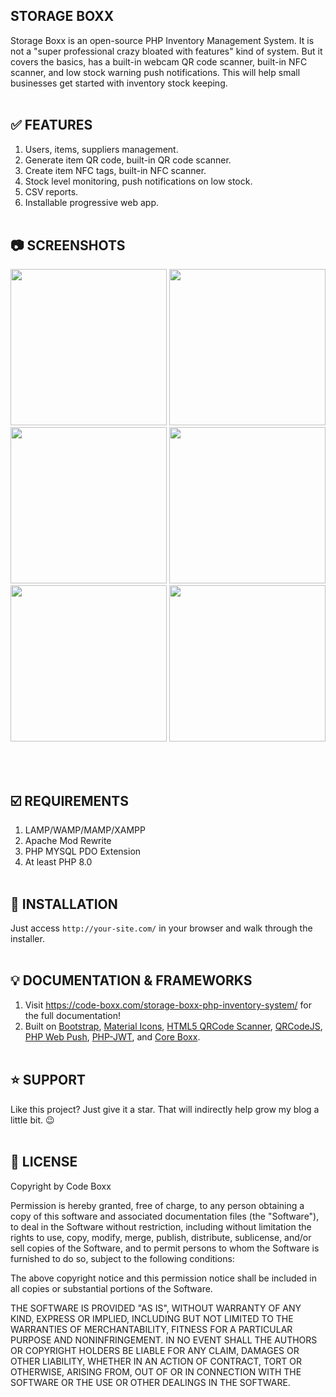 ## STORAGE BOXX
Storage Boxx is an open-source PHP Inventory Management System. It is not a "super professional crazy bloated with features" kind of system. But it covers the basics, has a built-in webcam QR code scanner, built-in NFC scanner, and low stock warning push notifications. This will help small businesses get started with inventory stock keeping.
<br><br>

## :white_check_mark: FEATURES
1) Users, items, suppliers management.
2) Generate item QR code, built-in QR code scanner.
3) Create item NFC tags, built-in NFC scanner.
4) Stock level monitoring, push notifications on low stock.
5) CSV reports.
6) Installable progressive web app.
<br><br>

## :camera: SCREENSHOTS
<p float="left">
  <img width="250" src="https://github.com/code-boxx/Storage-Boxx/blob/main/assets/storage-ss-1.png">
  <img width="250" src="https://github.com/code-boxx/Storage-Boxx/blob/main/assets/storage-ss-2.png">
  <img width="250" src="https://github.com/code-boxx/Storage-Boxx/blob/main/assets/storage-ss-3.png">
  <img width="250" src="https://github.com/code-boxx/Storage-Boxx/blob/main/assets/storage-ss-4.png">
  <img width="250" src="https://github.com/code-boxx/Storage-Boxx/blob/main/assets/storage-ss-5.png">
  <img width="250" src="https://github.com/code-boxx/Storage-Boxx/blob/main/assets/storage-ss-6.png">
</p>
<br><br>

## :ballot_box_with_check: REQUIREMENTS
1) LAMP/WAMP/MAMP/XAMPP
2) Apache Mod Rewrite
3) PHP MYSQL PDO Extension
4) At least PHP 8.0
<br><br>

## :floppy_disk: INSTALLATION
Just access `http://your-site.com/` in your browser and walk through the installer.
<br><br>

## :bulb: DOCUMENTATION & FRAMEWORKS
1) Visit https://code-boxx.com/storage-boxx-php-inventory-system/ for the full documentation!
2) Built on [Bootstrap](https://getbootstrap.com/), [Material Icons](https://fonts.google.com/icons), [HTML5 QRCode Scanner](https://github.com/mebjas/html5-qrcode), [QRCodeJS](https://davidshimjs.github.io/qrcodejs/), [PHP Web Push](https://github.com/web-push-libs/web-push-php), [PHP-JWT](https://github.com/firebase/php-jwt), and [Core Boxx](https://code-boxx.com/core-boxx-php-framework/).
<br><br>

## :star: SUPPORT
Like this project? Just give it a star. That will indirectly help grow my blog a little bit. :wink:
<br><br>

## :newspaper: LICENSE
Copyright by Code Boxx

Permission is hereby granted, free of charge, to any person obtaining a copy
of this software and associated documentation files (the "Software"), to deal
in the Software without restriction, including without limitation the rights
to use, copy, modify, merge, publish, distribute, sublicense, and/or sell
copies of the Software, and to permit persons to whom the Software is
furnished to do so, subject to the following conditions:

The above copyright notice and this permission notice shall be included in all
copies or substantial portions of the Software.

THE SOFTWARE IS PROVIDED "AS IS", WITHOUT WARRANTY OF ANY KIND, EXPRESS OR
IMPLIED, INCLUDING BUT NOT LIMITED TO THE WARRANTIES OF MERCHANTABILITY,
FITNESS FOR A PARTICULAR PURPOSE AND NONINFRINGEMENT. IN NO EVENT SHALL THE
AUTHORS OR COPYRIGHT HOLDERS BE LIABLE FOR ANY CLAIM, DAMAGES OR OTHER
LIABILITY, WHETHER IN AN ACTION OF CONTRACT, TORT OR OTHERWISE, ARISING FROM,
OUT OF OR IN CONNECTION WITH THE SOFTWARE OR THE USE OR OTHER DEALINGS IN THE
SOFTWARE.